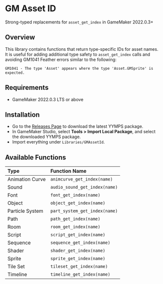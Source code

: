 # GM Asset ID

Strong-typed replacements for `asset_get_index` in GameMaker 2022.0.3+

## Overview

This library contains functions that return type-specific IDs for asset names. It is useful for adding additional type safety to `asset_get_index` calls and avoiding GM1041 Feather errors similar to the following:

```
GM1041 - The type 'Asset' appears where the type 'Asset.GMSprite' is expected.
```

## Requirements

- GameMaker 2022.0.3 LTS or above

## Installation

- Go to the [Releases Page](https://github.com/dicksonlaw583/GMAssetId/releases) to download the latest YYMPS package.
- In GameMaker Studio, select **Tools > Import Local Package**, and select the downloaded YYMPS package.
- Import everything under `Libraries/GMAssetId`.

## Available Functions

| Type | Function Name |
| :-- | :-- |
| Animation Curve | `animcurve_get_index(name)` |
| Sound | `audio_sound_get_index(name)` |
| Font | `font_get_index(name)` |
| Object | `object_get_index(name)` |
| Particle System | `part_system_get_index(name)` |
| Path | `path_get_index(name)` |
| Room | `room_get_index(name)` |
| Script | `script_get_index(name)` |
| Sequence | `sequence_get_index(name)` |
| Shader | `shader_get_index(name)` |
| Sprite | `sprite_get_index(name)` |
| Tile Set | `tileset_get_index(name)` |
| Timeline | `timeline_get_index(name)` |
